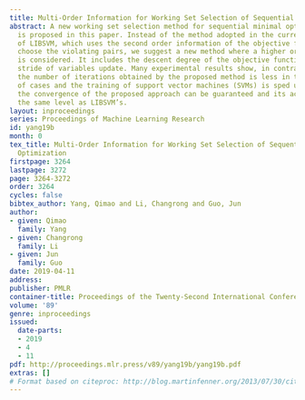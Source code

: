 ```yaml
---
title: Multi-Order Information for Working Set Selection of Sequential Minimal Optimization
abstract: A new working set selection method for sequential minimal optimization (SMO)
  is proposed in this paper. Instead of the method adopted in the current version
  of LIBSVM, which uses the second order information of the objective function to
  choose the violating pairs, we suggest a new method where a higher order information
  is considered. It includes the descent degree of the objective function and the
  stride of variables update. Many experimental results show, in contrast to LIBSVM,
  the number of iterations obtained by the proposed method is less in the vast majority
  of cases and the training of support vector machines (SVMs) is sped up. Meanwhile,
  the convergence of the proposed approach can be guaranteed and its accuracy is at
  the same level as LIBSVM’s.
layout: inproceedings
series: Proceedings of Machine Learning Research
id: yang19b
month: 0
tex_title: Multi-Order Information for Working Set Selection of Sequential Minimal
  Optimization
firstpage: 3264
lastpage: 3272
page: 3264-3272
order: 3264
cycles: false
bibtex_author: Yang, Qimao and Li, Changrong and Guo, Jun
author:
- given: Qimao
  family: Yang
- given: Changrong
  family: Li
- given: Jun
  family: Guo
date: 2019-04-11
address: 
publisher: PMLR
container-title: Proceedings of the Twenty-Second International Conference on Artificial Intelligence and Statistics
volume: '89'
genre: inproceedings
issued:
  date-parts:
  - 2019
  - 4
  - 11
pdf: http://proceedings.mlr.press/v89/yang19b/yang19b.pdf
extras: []
# Format based on citeproc: http://blog.martinfenner.org/2013/07/30/citeproc-yaml-for-bibliographies/
---
```

